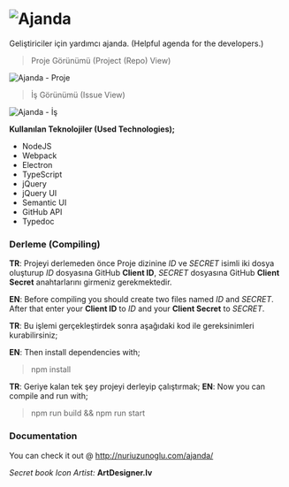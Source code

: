 # ![Ajanda](https://raw.githubusercontent.com/nuriu/ajanda/master/resim/logo.png)

Geliştiriciler için yardımcı ajanda. (Helpful agenda for the developers.)  

> Proje Görünümü (Project (Repo) View)

![Ajanda - Proje](https://raw.githubusercontent.com/nuriu/ajanda/master/resim/1.png)

> İş Görünümü (Issue View)

![Ajanda - İş](https://raw.githubusercontent.com/nuriu/ajanda/master/resim/2.png)

**Kullanılan Teknolojiler (Used Technologies);**

- NodeJS
- Webpack
- Electron
- TypeScript
- jQuery
- jQuery UI
- Semantic UI
- GitHub API
- Typedoc

### Derleme (Compiling)

**TR**: Projeyi derlemeden önce Proje dizinine *ID* ve *SECRET* isimli iki dosya oluşturup *ID* dosyasına GitHub **Client ID**, *SECRET* dosyasına GitHub **Client Secret** anahtarlarını girmeniz gerekmektedir.

**EN**: Before compiling you should create two files named *ID* and *SECRET*. After that enter your **Client ID** to *ID* and your **Client Secret** to *SECRET*.

**TR**: Bu işlemi gerçekleştirdek sonra aşağıdaki kod ile gereksinimleri kurabilirsiniz;

**EN**: Then install dependencies with;

> npm install

**TR**: Geriye kalan tek şey projeyi derleyip çalıştırmak;
**EN**: Now you can compile and run with; 

> npm run build && npm run start


### Documentation

You can check it out @ http://nuriuzunoglu.com/ajanda/


*Secret book Icon Artist:* **ArtDesigner.lv**